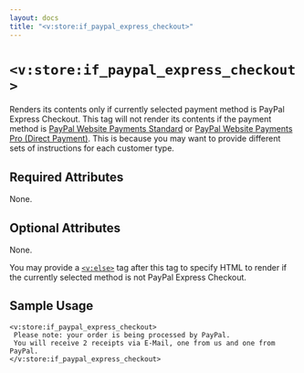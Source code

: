 ```yaml
---
layout: docs
title: "<v:store:if_paypal_express_checkout>"
---
```


# `<v:store:if_paypal_express_checkout>`

Renders its contents only if currently selected payment method is PayPal
Express Checkout. This tag will not render its contents if the payment
method is [PayPal Website Payments Standard](/v_store_if_paypal/) or
[PayPal Website Payments Pro (Direct Payment)](/v_store_if_credit_card/).
This is because you may want to provide different sets of instructions
for each customer type.

## Required Attributes

None.

## Optional Attributes

None.

You may provide a [`<v:else>`](/v_else/) tag after this tag to specify
HTML to render if the currently selected method is not PayPal Express
Checkout.

## Sample Usage

    <v:store:if_paypal_express_checkout>
     Please note: your order is being processed by PayPal.
     You will receive 2 receipts via E-Mail, one from us and one from PayPal.
    </v:store:if_paypal_express_checkout>
